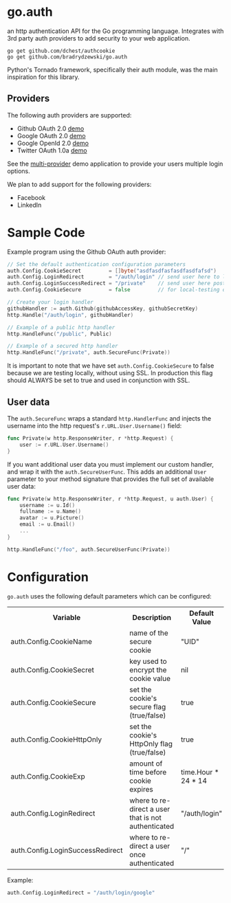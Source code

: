 # go.auth
an http authentication API for the Go programming language. Integrates with 3rd party auth providers to add security to your web application.

	go get github.com/dchest/authcookie
    go get github.com/bradrydzewski/go.auth
    
Python's Tornado framework, specifically their auth module, was the main inspiration for this library.

## Providers
The following auth providers are supported:

* Github OAuth 2.0 [demo](https://github.com/bradrydzewski/go.auth/tree/master/examples/github)
* Google OAuth 2.0 [demo](https://github.com/bradrydzewski/go.auth/tree/master/examples/google)
* Google OpenId 2.0 [demo](https://github.com/bradrydzewski/go.auth/tree/master/examples/openid)
* Twitter OAuth 1.0a [demo](https://github.com/bradrydzewski/go.auth/tree/master/examples/twitter)

See the [multi-provider](https://github.com/bradrydzewski/go.auth/tree/master/examples/multiple) demo application to provide your users multiple login options.

We plan to add support for the following providers:

* Facebook
* LinkedIn

# Sample Code
Example program using the Github OAuth auth provider:

```go
// Set the default authentication configuration parameters
auth.Config.CookieSecret         = []byte("asdfasdfasfasdfasdfafsd")
auth.Config.LoginRedirect        = "/auth/login" // send user here to login
auth.Config.LoginSuccessRedirect = "/private"    // send user here post-login
auth.Config.CookieSecure         = false         // for local-testing only

// Create your login handler
githubHandler := auth.Github(githubAccessKey, githubSecretKey)
http.Handle("/auth/login", githubHandler)

// Example of a public http handler
http.HandleFunc("/public", Public)

// Example of a secured http handler
http.HandleFunc("/private", auth.SecureFunc(Private))
```

It is important to note that we have set `auth.Config.CookieSecure` to false
because we are testing locally, without using SSL. In production this flag should
ALWAYS be set to true and used in conjunction with SSL.

## User data
The `auth.SecureFunc` wraps a standard `http.HandlerFunc` and injects the username
into the http request's `r.URL.User.Username()` field:

```go
func Private(w http.ResponseWriter, r *http.Request) {
	user := r.URL.User.Username()
}
```

If you want additional user data you must implement our custom handler, and wrap
it with the `auth.SecureUserFunc`. This adds an additional `User` parameter to
your method signature that provides the full set of available user data:

```go
func Private(w http.ResponseWriter, r *http.Request, u auth.User) {
	username := u.Id()
	fullname := u.Name()
	avatar := u.Picture()
	email := u.Email()
	...
}

http.HandleFunc("/foo", auth.SecureUserFunc(Private))
```

# Configuration
`go.auth` uses the following default parameters which can be configured:

<table>
<tr>
 <th>Variable</th>
 <th>Description</th>
 <th>Default Value</th>
</tr>
<tr>
 <td>auth.Config.CookieName</td>
 <td>name of the secure cookie</td>
 <td>"UID"</td>
</tr>
<tr>
 <td>auth.Config.CookieSecret</td>
 <td>key used to encrypt the cookie value</td>
 <td>nil</td>
</tr>
<tr>
 <td>auth.Config.CookieSecure</td>
 <td>set the cookie's secure flag (true/false)</td>
 <td>true</td>
</tr>
<tr>
 <td>auth.Config.CookieHttpOnly</td>
 <td>set the cookie's HttpOnly flag (true/false)</td>
 <td>true</td>
</tr>
<tr>
 <td>auth.Config.CookieExp</td>
 <td>amount of time before cookie expires</td>
 <td>time.Hour * 24 * 14</td>
</tr>
<tr>
 <td>auth.Config.LoginRedirect</td>
 <td>where to re-direct a user that is not authenticated</td>
 <td>"/auth/login"</td>
</tr>
<tr>
 <td>auth.Config.LoginSuccessRedirect</td>
 <td>where to re-direct a user once authenticated</td>
 <td>"/"</td>
</tr>
</table>

Example:

```go
auth.Config.LoginRedirect = "/auth/login/google"
```
